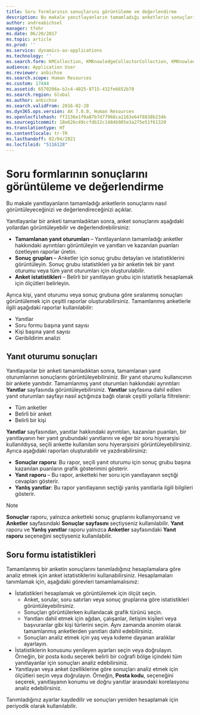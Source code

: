 ```yaml
---
title: Soru formlarının sonuçlarını görüntüleme ve değerlendirme
description: Bu makale yanıtlayanların tamamladığı anketlerin sonuçlarını nasıl görüntüleyeceğinizi ve değerlendireceğinizi açıklar.
author: andreabichsel
manager: tfehr
ms.date: 06/20/2017
ms.topic: article
ms.prod: ''
ms.service: dynamics-ax-applications
ms.technology: ''
ms.search.form: KMCollection, KMKnowledgeCollectorCollection, KMKnowledgeCollectorUserResults, HcmLearningWorkspace
audience: Application User
ms.reviewer: anbichse
ms.search.scope: Human Resources
ms.custom: 17444
ms.assetid: 6570206a-b2c4-4025-8715-432fe6652b78
ms.search.region: Global
ms.author: anbichse
ms.search.validFrom: 2016-02-28
ms.dyn365.ops.version: AX 7.0.0, Human Resources
ms.openlocfilehash: ff2136e1f0a87b7d77968ca1163e64f8838b234b
ms.sourcegitcommit: 18e626c49ccfdb12c1484b985e3a275e51f61320
ms.translationtype: HT
ms.contentlocale: tr-TR
ms.lasthandoff: 02/04/2021
ms.locfileid: "5116128"
---
```

# <a name="view-and-evaluate-the-results-of-questionnaires"></a>Soru formlarının sonuçlarını görüntüleme ve değerlendirme

Bu makale yanıtlayanların tamamladığı anketlerin sonuçlarını nasıl görüntüleyeceğinizi ve değerlendireceğinizi açıklar. 

Yanıtlayanlar bir anketi tamamladıktan sonra, anket sonuçlarını aşağıdaki yollardan görüntüleyebilir ve değerlendirebilirsiniz:

-   **Tamamlanan yanıt oturumları** – Yanıtlayanların tamamladığı anketler hakkındaki ayrıntıları görüntüleyin ve yanıtları ve kazanılan puanları özetleyen raporlar üretin.
-   **Sonuç grupları** – Anketler için sonuç grubu detayları ve istatistiklerini görüntüleyin. Sonuç grubu istatistikleri ya bir anketin tek bir yanıt oturumu veya tüm yanıt oturumları için oluşturulabilir.
-   **Anket istatistikleri** – Belirli bir yanıtlayan grubu için istatistik hesaplamak için ölçütleri belirleyin.

Ayrıca kişi, yanıt oturumu veya sonuç grubuna göre sıralanmış sonuçları görüntülemek için çeşitli raporlar oluşturabilirsiniz. Tamamlanmış anketlerle ilgili aşağıdaki raporlar kullanılabilir:

-   Yanıtlar
-   Soru formu başına yanıt sayısı
-   Kişi başına yanıt sayısı
-   Geribildirim analizi

## <a name="answer-session-results"></a>Yanıt oturumu sonuçları

Yanıtlayanlar bir anketi tamamladıktan sonra, tamamlanan yanıt oturumlarının sonuçlarını görüntüleyebilirsiniz. Bir yanıt oturumu kullanıcının bir ankete yanıtıdır. Tamamlanmış yanıt oturumları hakkındaki ayrıntıları **Yanıtlar** sayfasında görüntüleyebilirsiniz. **Yanıtlar** sayfasına dahil edilen yanıt oturumları sayfayı nasıl açtığınıza bağlı olarak çeşitli yollarla filtrelenir:

-   Tüm anketler
-   Belirli bir anket
-   Belirli bir kişi

**Yanıtlar** sayfasından, yanıtlar hakkındaki ayrıntıları, kazanılan puanları, bir yanıtlayanın her yanıt grubundaki yanıtlarını ve eğer bir soru hiyerarşisi kullanıldıysa, seçili ankette kullanılan soru hiyerarşisini görüntüleyebilirsiniz. Ayrıca aşağıdaki raporları oluşturabilir ve yazdırabilirsiniz:

-   **Sonuçlar raporu**: Bu rapor, seçili yanıt oturumu için sonuç grubu başına kazanılan puanların grafik gösterimini gösterir.
-   **Yanıt raporu** – Bu rapor, anketteki her soru için yanıtlayanın seçtiği cevapları gösterir.
-   **Yanlış yanıtlar**: Bu rapor yanıtlayanın seçtiği yanlış yanıtlarla ilgili bilgileri gösterir.

> [!NOTE]
> **Sonuçlar** raporu, yalnızca anketteki sonuç gruplarını kullanıyorsanız ve **Anketler** sayfasındaki **Sonuçlar sayfasını** seçtiyseniz kullanılabilir. **Yanıt** raporu ve **Yanlış yanıtlar** raporu yalnızca **Anketler** sayfasındaki **Yanıt raporu** seçeneğini seçtiyseniz kullanılabilir.

## <a name="questionnaire-statistics"></a>Soru formu istatistikleri

Tamamlanmış bir anketin sonuçlarını tanımladığınız hesaplamalara göre analiz etmek için anket istatistiklerini kullanabilirsiniz. Hesaplamaları tanımlamak için, aşağıdaki görevleri tamamlamalısınız:

-   İstatistikleri hesaplamak ve görüntülemek için ölçüt seçin.
    -   Anket, sorular, soru satırları veya sonuç gruplarına göre istatistikleri görüntüleyebilirsiniz.
    -   Sonuçları görüntülerken kullanılacak grafik türünü seçin.
    -   Yanıtları dahil etmek için ağdan, çalışanlar, iletişim kişileri veya başvuranlar gibi kişi türlerini seçin. Aynı zamanda anonim olarak tamamlanmış anketlerden yanıtları dahil edebilirsiniz.
    -   Sonuçları analiz etmek için yaş veya kıdeme dayanan aralıklar ayarlayın.
-   İstatistiklerin konusunu yenileyen ayarları seçin veya doğrulayın. Örneğin, bir posta kodu seçerek belirli bir coğrafi bölge içindeki tüm yanıtlayanlar için sonuçları analiz edebilirsiniz.
-   Yanıtlayan veya anket özelliklerine göre sonuçları analiz etmek için ölçütleri seçin veya doğrulayın. Örneğin, **Posta kodu**, seçeneğini seçerek, yanıtlayanın konumu ve doğru yanıtlar arasındaki korelasyonu analiz edebilirsiniz.

Tanımladığınız ayarlar kaydedilir ve sonuçları yeniden hesaplamak için periyodik olarak kullanılabilir.